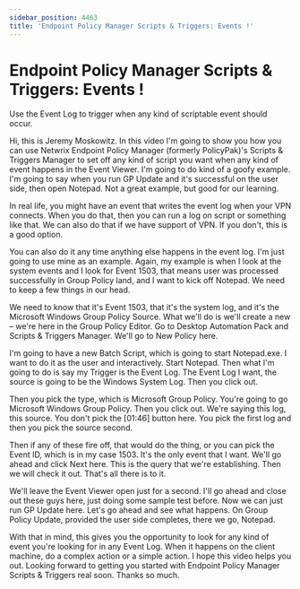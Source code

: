 ```yaml
---
sidebar_position: 4463
title: 'Endpoint Policy Manager Scripts & Triggers: Events !'
---
```


# Endpoint Policy Manager Scripts & Triggers: Events !

Use the Event Log to trigger when any kind of scriptable event should occur.

Hi, this is Jeremy Moskowitz. In this video I'm going to show you how you can use Netwrix Endpoint Policy Manager (formerly PolicyPak)'s Scripts & Triggers Manager to set off any kind of script you want when any kind of event happens in the Event Viewer. I'm going to do kind of a goofy example. I'm going to say when you run GP Update and it's successful on the user side, then open Notepad. Not a great example, but good for our learning.

In real life, you might have an event that writes the event log when your VPN connects. When you do that, then you can run a log on script or something like that. We can also do that if we have support of VPN. If you don't, this is a good option.

You can also do it any time anything else happens in the event log. I'm just going to use mine as an example. Again, my example is when I look at the system events and I look for Event 1503, that means user was processed successfully in Group Policy land, and I want to kick off Notepad. We need to keep a few things in our head.

We need to know that it's Event 1503, that it's the system log, and it's the Microsoft Windows Group Policy Source. What we'll do is we'll create a new – we're here in the Group Policy Editor. Go to Desktop Automation Pack and Scripts & Triggers Manager. We'll go to New Policy here.

I'm going to have a new Batch Script, which is going to start Notepad.exe. I want to do it as the user and interactively. Start Notepad. Then what I'm going to do is say my Trigger is the Event Log. The Event Log I want, the source is going to be the Windows System Log. Then you click out.

Then you pick the type, which is Microsoft Group Policy. You're going to go Microsoft Windows Group Policy. Then you click out. We're saying this log, this source. You don't pick the [01:46] button here. You pick the first log and then you pick the source second.

Then if any of these fire off, that would do the thing, or you can pick the Event ID, which is in my case 1503. It's the only event that I want. We'll go ahead and click Next here. This is the query that we're establishing. Then we will check it out. That's all there is to it.

We'll leave the Event Viewer open just for a second. I'll go ahead and close out these guys here, just doing some sample test before. Now we can just run GP Update here. Let's go ahead and see what happens. On Group Policy Update, provided the user side completes, there we go, Notepad.

With that in mind, this gives you the opportunity to look for any kind of event you're looking for in any Event Log. When it happens on the client machine, do a complex action or a simple action. I hope this video helps you out. Looking forward to getting you started with Endpoint Policy Manager Scripts & Triggers real soon. Thanks so much.